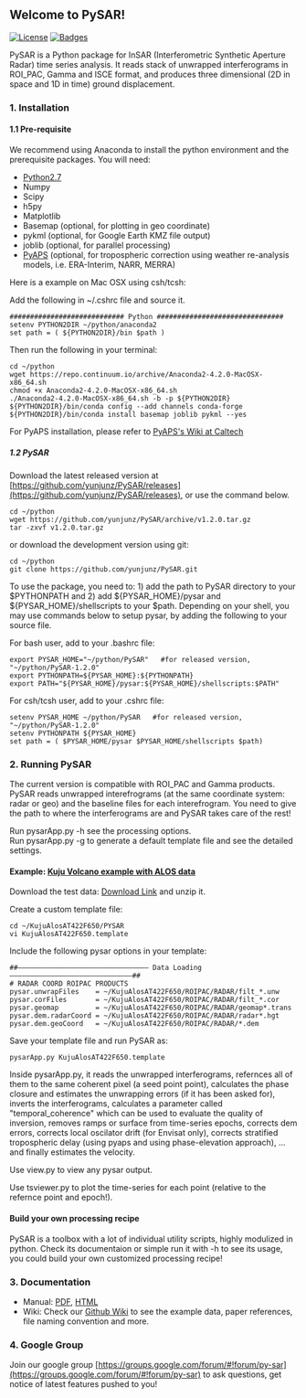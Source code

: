 ## Welcome to PySAR!   
   
[![License](http://img.shields.io/:license-mit-blue.svg)](https://github.com/yunjunz/PySAR)
[![Badges](http://img.shields.io/:badges-7/7-ff6799.svg)](https://github.com/yunjunz/PySAR)
       
PySAR is a Python package for InSAR (Interferometric Synthetic Aperture Radar) time series analysis. It reads stack of unwrapped interferograms in ROI_PAC, Gamma and ISCE format, and produces three dimensional (2D in space and 1D in time) ground displacement.   
   
### 1. Installation   

#### 1.1 Pre-requisite
We recommend using Anaconda to install the python environment and the prerequisite packages. You will need:   
- [Python2.7](https://www.continuum.io/downloads)
- Numpy
- Scipy
- h5py
- Matplotlib
- Basemap (optional, for plotting in geo coordinate)
- pykml (optional, for Google Earth KMZ file output)
- joblib (optional, for parallel processing)
- [PyAPS](http://earthdef.caltech.edu/projects/pyaps/wiki/Main) (optional, for tropospheric correction using weather re-analysis models, i.e. ERA-Interim, NARR, MERRA)

Here is a example on Mac OSX using csh/tcsh:   

Add the following in ~/.cshrc file and source it.   

    ############################ Python ############################### 
    setenv PYTHON2DIR ~/python/anaconda2
    set path = ( ${PYTHON2DIR}/bin $path )

Then run the following in your terminal:   

    cd ~/python
    wget https://repo.continuum.io/archive/Anaconda2-4.2.0-MacOSX-x86_64.sh
    chmod +x Anaconda2-4.2.0-MacOSX-x86_64.sh
    ./Anaconda2-4.2.0-MacOSX-x86_64.sh -b -p ${PYTHON2DIR}
    ${PYTHON2DIR}/bin/conda config --add channels conda-forge
    ${PYTHON2DIR}/bin/conda install basemap joblib pykml --yes   
   
For PyAPS installation, please refer to [PyAPS's Wiki at Caltech](http://earthdef.caltech.edu/projects/pyaps/wiki/Main)


##### 1.2 PySAR   
Download the latest released version at [https://github.com/yunjunz/PySAR/releases](https://github.com/yunjunz/PySAR/releases), or use the command below.    
   
    cd ~/python
    wget https://github.com/yunjunz/PySAR/archive/v1.2.0.tar.gz
    tar -zxvf v1.2.0.tar.gz
   
or download the development version using git:   
   
    cd ~/python
    git clone https://github.com/yunjunz/PySAR.git
   
To use the package, you need to: 1) add the path to PySAR directory to your $PYTHONPATH and 2) add ${PYSAR_HOME}/pysar and ${PYSAR_HOME}/shellscripts to your $path. Depending on your shell, you may use commands below to setup pysar, by adding the following to your source file.   
   
For bash user, add to your .bashrc file:   

    export PYSAR_HOME="~/python/PySAR"   #for released version, "~/python/PySAR-1.2.0"
    export PYTHONPATH=${PYSAR_HOME}:${PYTHONPATH}   
    export PATH="${PYSAR_HOME}/pysar:${PYSAR_HOME}/shellscripts:$PATH"   

For csh/tcsh user, add to your .cshrc file:   

    setenv PYSAR_HOME ~/python/PySAR   #for released version, "~/python/PySAR-1.2.0"
    setenv PYTHONPATH ${PYSAR_HOME}
    set path = ( $PYSAR_HOME/pysar $PYSAR_HOME/shellscripts $path)
   
   
### 2. Running PySAR

The current version is compatible with ROI_PAC and Gamma products. PySAR reads unwrapped interefrograms (at the same coordinate system: radar or geo) and the baseline files for each interefrogram. You need to give the path to where the interferograms are and PySAR takes care of the rest!   

Run pysarApp.py -h see the processing options.   
Run pysarApp.py -g to generate a default template file and see the detailed settings.   

#### Example: [Kuju Volcano example with ALOS data](https://github.com/yunjunz/PySAR/wiki/Example)   

Download the test data: [Download Link](https://miami.app.box.com/v/pysar-demo-KujuAlosAT422F650) and unzip it.   

Create a custom template file:   

    cd ~/KujuAlosAT422F650/PYSAR
    vi KujuAlosAT422F650.template
   
Include the following pysar options in your template:   

    ##———————————————————————————————— Data Loading ——————————————————————————————##
    # RADAR COORD ROIPAC PRODUCTS
    pysar.unwrapFiles    = ~/KujuAlosAT422F650/ROIPAC/RADAR/filt_*.unw
    pysar.corFiles       = ~/KujuAlosAT422F650/ROIPAC/RADAR/filt_*.cor
    pysar.geomap         = ~/KujuAlosAT422F650/ROIPAC/RADAR/geomap*.trans
    pysar.dem.radarCoord = ~/KujuAlosAT422F650/ROIPAC/RADAR/radar*.hgt
    pysar.dem.geoCoord   = ~/KujuAlosAT422F650/ROIPAC/RADAR/*.dem

Save your template file and run PySAR as:   

    pysarApp.py KujuAlosAT422F650.template

Inside pysarApp.py, it reads the unwrapped interferograms, refernces all of them to the same coherent pixel (a seed point point), calculates the phase closure and estimates the unwrapping errors (if it has been asked for), inverts the interferograms, calculates a parameter called "temporal_coherence" which can be used to evaluate the quality of inversion, removes ramps or surface from time-series epochs, corrects dem errors, corrects local oscilator drift (for Envisat only), corrects stratified tropospheric delay (using pyaps and using phase-elevation approach), ... and finally estimates the velocity.   

Use view.py to view any pysar output.   

Use tsviewer.py to plot the time-series for each point (relative to the refernce point and epoch!).    

#### Build your own processing recipe   

PySAR is a toolbox with a lot of individual utility scripts, highly modulized in python. Check its documentaion or simple run it with -h to see its usage, you could build your own customized processing recipe!

   
### 3. Documentation
   
- Manual: [PDF](https://github.com/yunjunz/PySAR/blob/master/docs/Manual-1.2.0_201708.pdf), [HTML](https://github.com/yunjunz/PySAR/blob/master/docs/Manual-1.2.0_201708.html.zip)
- Wiki: Check our [Github Wiki](https://github.com/yunjunz/PySAR/wiki) to see the example data, paper references, file naming convention and more.
   
### 4. Google Group

Join our google group [https://groups.google.com/forum/#!forum/py-sar](https://groups.google.com/forum/#!forum/py-sar) to ask questions, get notice of latest features pushed to you!
